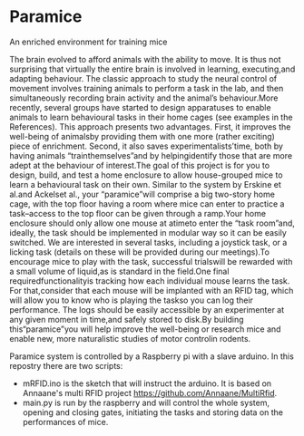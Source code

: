# Paramice
An enriched environment for training mice

The brain evolved to afford animals with the ability to move. It is thus not surprising that virtually the entire brain is involved in learning, executing,and adapting behaviour. The classic approach to study the neural control of movement involves training animals to perform a task in the lab, and then simultaneously recording brain activity and the animal’s behaviour.More recently, several groups have started to design apparatuses to enable animals to learn behavioural tasks in their home cages (see examples in the References). This approach presents two advantages. First, it improves the well-being of animalsby providing them with one more (rather exciting) piece of enrichment. Second, it also saves experimentalists’time, both by having animals “trainthemselves”and by helpingidentify those that are more adept at the behaviour of interest.The goal of this project is for you to design, build, and test a home enclosure to allow house-grouped mice to learn a behavioural task on their own. Similar to the system by Erskine et al.and Ackelset al., your “paramice”will comprise a big two-story home cage, with the top floor having a room where mice can enter to practice a task–access to the top floor can be given through a ramp.Your home enclosure should only allow one mouse at atimeto enter the “task room”and, ideally, the task should be implemented in modular way so it can be easily switched. We are interested in several tasks, including a joystick task, or a licking task (details on these will be provided during our meetings).To encourage mice to play with the task, successful trialswill be rewarded with a small volume of liquid,as is standard in the field.One final requiredfunctionalityis tracking how each individual mouse learns the task. For that,consider that each mouse will be implanted with an RFID tag, which will allow you to know who is playing the taskso you can log their performance. The logs should be easily accessible by an experimenter at any given moment in time,and safely stored to disk.By building this“paramice”you will help improve the well-being or research mice and enable new, more naturalistic studies of motor controlin rodents.

Paramice system is controlled by a Raspberry pi with a slave arduino.
In this repostry there are two scripts: 
- mRFID.ino is the sketch that will instruct the arduino. It is based on Annaane's multi RFID project https://github.com/Annaane/MultiRfid.
- main.py is run by the raspberry and will control the whole system, opening and closing gates, initiating the tasks and storing data on the performances of mice.

